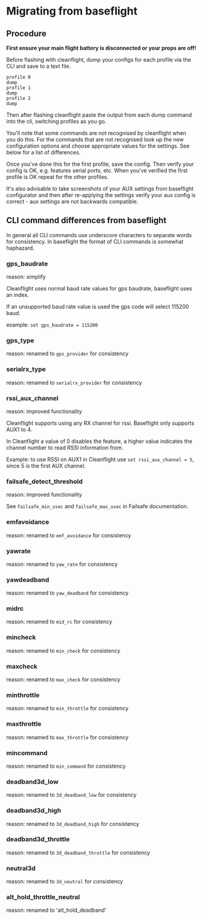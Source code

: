 # Migrating from baseflight

## Procedure

**First ensure your main flight battery is disconnected or your props are off!**

Before flashing with cleanflight, dump your configs for each profile via the CLI and save to a text file.

```
profile 0
dump
profile 1
dump
profile 2
dump
```

Then after flashing cleanflight paste the output from each dump command into the cli, switching profiles as you go.

You'll note that some commands are not recognised by cleanflight when you do this.  For the commands that are not recognised look
up the new configuration options and choose appropriate values for the settings.  See below for a list of differences.

Once you've done this for the first profile, save the config.  Then verify your config is OK, e.g. features serial ports, etc.
When you've verified the first profile is OK repeat for the other profiles.

It's also advisable to take screenshots of your AUX settings from baseflight configurator and then after re-applying the settings
verify your aux config is correct - aux settings are not backwards compatible.

## CLI command differences from baseflight

In general all CLI commands use underscore characters to separate words for consistency.  In baseflight the format of CLI commands is somewhat haphazard.

### gps_baudrate
reason: simplify

Cleanflight uses normal baud rate values for gps baudrate, baseflight uses an index.

If an unsupported baud rate value is used the gps code will select 115200 baud.

example: `set gps_baudrate = 115200`


### gps_type
reason: renamed to `gps_provider` for consistency

### serialrx_type
reason: renamed to `serialrx_provider` for consistency

### rssi_aux_channel
reason: improved functionality

Cleanflight supports using any RX channel for rssi.  Baseflight only supports AUX1 to 4.

In Cleanflight a value of 0 disables the feature, a higher value indicates the channel number to read RSSI information from.

Example: to use RSSI on AUX1 in Cleanflight use `set rssi_aux_channel = 5`, since 5 is the first AUX channel.

### failsafe_detect_threshold
reason: improved functionality

See `failsafe_min_usec` and `failsafe_max_usec` in Failsafe documentation.

### emfavoidance
reason: renamed to `emf_avoidance` for consistency

### yawrate
reason: renamed to `yaw_rate` for consistency

### yawdeadband
reason: renamed to `yaw_deadband` for consistency

### midrc
reason: renamed to `mid_rc` for consistency

### mincheck
reason: renamed to `min_check` for consistency

### maxcheck
reason: renamed to `max_check` for consistency

### minthrottle
reason: renamed to `min_throttle` for consistency

### maxthrottle
reason: renamed to `max_throttle` for consistency

### mincommand
reason: renamed to `min_command` for consistency

### deadband3d_low
reason: renamed to `3d_deadband_low` for consistency

### deadband3d_high
reason: renamed to `3d_deadband_high` for consistency

### deadband3d_throttle
reason: renamed to `3d_deadband_throttle` for consistency

### neutral3d
reason: renamed to `3d_neutral` for consistency

### alt_hold_throttle_neutral
reason: renamed to 'alt_hold_deadband'
